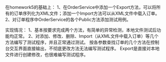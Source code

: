 在homework5的基础上：
1、在OrderService中添加一个Export方法，可以将所有的订单序列化为XML文件；添加一个Import方法可以从XML文件中载入订单。
2、对订单程序中OrderService的各个Public方法添加测试用例。

实现情况：
1、基本按要求完成两个方法，有简单的异常检测，本地文件测试后功能均正常。
2、对添加、修改、删除、Import（从XML文件中载入订单）等几个方法编写了测试程序，并且正常通过测试。
按各参数查找订单的几个方法在控制台交互界面直接输出，不彻底更改方法无法编写测试程序。
Export是直接对本地文件进行创建修改，也很难编写测试程序。
